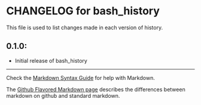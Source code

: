 # CHANGELOG for bash_history

This file is used to list changes made in each version of history.

## 0.1.0:

* Initial release of bash_history

- - -
Check the [Markdown Syntax Guide](http://daringfireball.net/projects/markdown/syntax) for help with Markdown.

The [Github Flavored Markdown page](http://github.github.com/github-flavored-markdown/) describes the differences between markdown on github and standard markdown.
